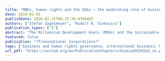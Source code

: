 ```yaml
---
title: "MNEs, human rights and the SDGs – the moderating role of business and human rights governance"
date: 2019-01-01
publishDate: 2020-02-25T06:35:38.070848Z
authors: ["Stefan Zagelmeyer", "Rudolf R. Sinkovics"]
publication_types: ["2"]
abstract: "The Millennium Development Goals (MDGs) and the Sustainable Development Goals (SDGs) ascribe specific roles to business organizations and have thus invigorated discussions on the link between the activities of multinational enterprises (MNEs) and international development. In the development of the MDGs and the SDGs, the human rights-related capabilities approach to development has featured prominently. Yet, so far, international business research on the links between MNEs and sustainable management has largely overlooked the human rights aspect. This paper integrates human rights into the debate on the role of business activities in sustainable development. Drawing on the business and human rights (BHR) governance approach, which analyses the governance mechanisms and structures that govern the relationships between human rights duty-bearers and human rights-holders in the business and human rights field, the paper argues that BHR governance can act as moderator in the design, implementation and evaluation of business policies and practices seeking to contribute to the advancement of the SDGs. It shows how BHR governance may support, positively influence and reinforce the impact of private sector activities on international sustainable development."
featured: false
publication: "*Transnational Corporations*"
tags: ["business and human rights governance; international business; Millennium Development Goals; multinational enterprises; Sustainable Development Goals; UNGPs; UN Guiding Principles on Business and Human Rights"]
url_pdf: "https://unctad.org/en/PublicationChapters/diaeia2019d3a2_en.pdf"
---
```


